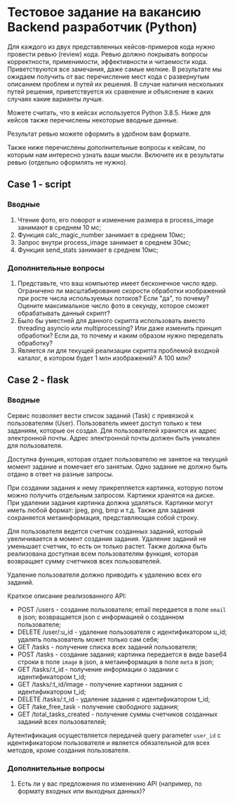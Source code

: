 # Тестовое задание на вакансию Backend разработчик (Python)
Для каждого из двух представленных кейсов-примеров кода нужно провести ревью
(review) кода. Ревью должно покрывать вопросы корректности, применимости,
эффективности и читаемости кода. Приветствуются все замечания, даже самые
мелкие. В результате мы ожидаем получить от вас перечисление мест кода с
развернутым описанием проблем и путей их решения. В случае наличия нескольких
путей решения, приветствуется их сравнение и объяснение в каких случаях какие
варианты лучше.

Можете считать, что в кейсах используется Python 3.8.5. Ниже для кейсов также
перечислены некоторые вводные данные.

Результат ревью можете оформить в удобном вам формате.

Также ниже перечислены дополнительные вопросы к кейсам, по которым нам интересно
узнать ваши мысли. Включите их в результаты ревью (отдельно оформлять не нужно).

## Case 1 - script
### Вводные
1. Чтение фото, его поворот и изменение размера в process_image занимают в
   среднем 10 мс;
2. Функция calc_magic_number занимает в среднем 10мс;
3. Запрос внутри process_image занимает в среднем 30мс;
4. Функция send_stats занимает в среднем 10мс;

### Дополнительные вопросы
1. Представьте, что ваш компьютер имеет бесконечное число ядер. Ограничено ли
   масштабирование скорости обработки изображений при росте числа используемых
   потоков? Если "да", то почему? Оцените максимальное число фото в секунду,
   которое сможет обрабатывать данный скрипт?
2. Было бы уместней для данного скрипта использовать вместо threading asyncio
   или multiprocessing? Или даже изменить принцип обработки? Если да, то почему
   и каким образом нужно переделать обработку?
3. Является ли для текущей реализации скрипта проблемой входной каталог, в
   котором будет 1 млн изображений? А 100 млн?

## Case 2 - flask
### Вводные
Сервис позволяет вести список заданий (Task) с привязкой к пользователям (User).
Пользователь имеет доступ только к тем заданиям, которые он создал. Для
пользователей хранится их адрес электронной почты. Адрес электронной почты
должен быть уникален для пользователя.

Доступна функция, которая отдает пользователю не занятое на текущий момент
задание и помечает его занятым. Одно задание не должно быть отдано в ответ на
разные запросы.

При создании задания к нему прикрепляется картинка, которую потом можно получить
отдельным запросом. Картинки хранятся на диске. При удалении задания картинка
должна удаляться. Картинки могут иметь любой формат: jpeg, png, bmp и т.д. Также
для задания сохраняется метаинформация, представляющая собой строку.

Для пользователя ведется счетчик созданных заданий, который увеличивается в
момент создания задания. Удаление заданий не уменьшает счетчик, то есть он
только растет. Также должна быть реализована доступная всем пользователям
функция, которая возвращает сумму счетчиков всех пользователей.

Удаление пользователя должно приводить к удалению всех его заданий.

Краткое описание реализованного API:
* POST /users - создание пользователя; email передается в поле `email` в json;
  возвращается json с информацией о созданном пользователе;
* DELETE /user/:u_id - удаление пользователя с идентификатором u_id; удалять
  пользователь может только сам себя;
* GET /tasks - получение списка всех заданий пользователя;
* POST /tasks - создание задания; картинка передается в виде base64 строки в
  поле `image` в json, а метаинформация в поле `meta` в json;
* GET /tasks/:t_id - получение информации о задании с идентификатором t_id;
* GET /tasks/:t_id/image - получение картинки задания с идентификатором t_id;
* DELETE /tasks/:t_id - удаление задания с идентификатором t_id;
* GET /take_free_task - получение свободного задания;
* GET /total_tasks_created - получение суммы счетчиков созданных заданий всех
  пользователей;

Аутентификация осуществляется передачей query parameter `user_id` с
идентификатором пользователя и является обязательной для всех методов, кроме
создания пользователя.

### Дополнительные вопросы
1. Есть ли у вас предложения по изменению API (например, по формату входных или
   выходных данных)?
